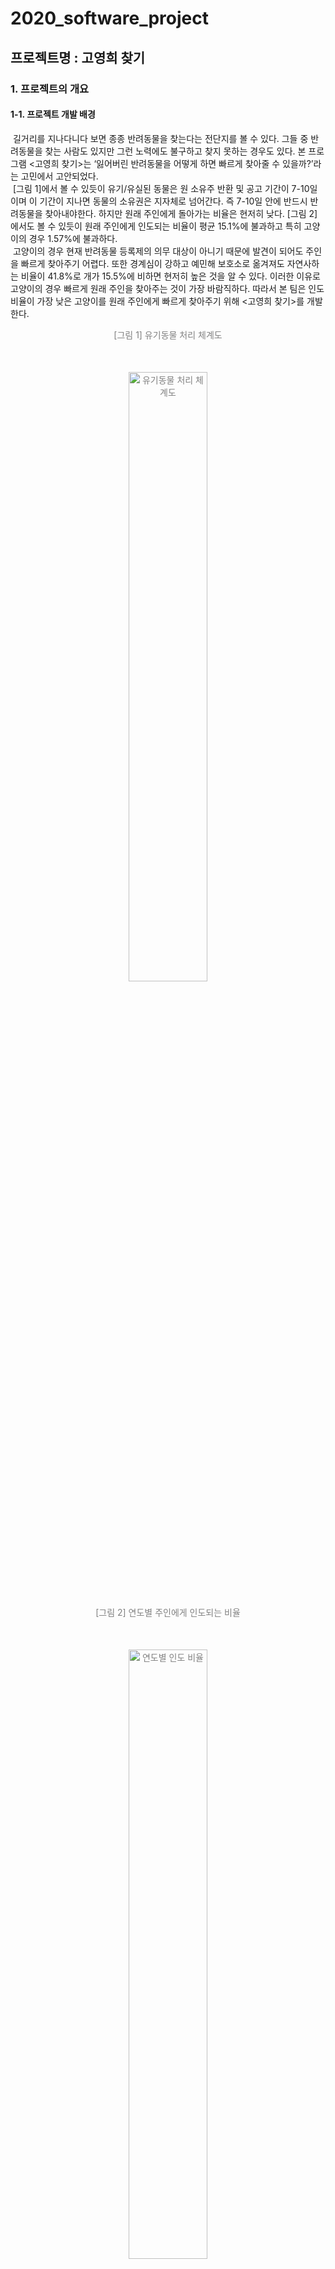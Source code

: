 # 2020_software_project
## 프로젝트명 : 고영희 찾기

### 1. 프로젝트의 개요
#### 1-1. 프로젝트 개발 배경
&nbsp;길거리를 지나다니다 보면 종종 반려동물을 찾는다는 전단지를 볼 수 있다. 그들 중 반려동물을 찾는 사람도 있지만 그런 노력에도 불구하고 찾지 못하는 경우도 있다. 본 프로그램 <고영희 찾기>는 ‘잃어버린 반려동물을 어떻게 하면 빠르게 찾아줄 수 있을까?’라는 고민에서 고안되었다.  
&nbsp;[그림 1]에서 볼 수 있듯이 유기/유실된 동물은 원 소유주 반환 및 공고 기간이 7-10일이며 이 기간이 지나면 동물의 소유권은 지자체로 넘어간다. 즉 7-10일 안에 반드시 반려동물을 찾아내야한다. 하지만 원래 주인에게 돌아가는 비율은 현저히 낮다. [그림 2]에서도 볼 수 있듯이 원래 주인에게 인도되는 비율이 평균 15.1%에 불과하고 특히 고양이의 경우 1.57%에 불과하다.  
&nbsp;고양이의 경우 현재 반려동물 등록제의 의무 대상이 아니기 때문에 발견이 되어도 주인을 빠르게 찾아주기 어렵다. 또한 경계심이 강하고 예민해 보호소로 옮겨져도 자연사하는 비율이 41.8%로 개가 15.5%에 비하면 현저히 높은 것을 알 수 있다. 이러한 이유로 고양이의 경우 빠르게 원래 주인을 찾아주는 것이 가장 바람직하다. 따라서 본 팀은 인도 비율이 가장 낮은 고양이를 원래 주인에게 빠르게 찾아주기 위해 <고영희 찾기>를 개발한다.  

<p align="center" style="color:gray">
  [그림 1] 유기동물 처리 체계도<br>
  <img style="margin:50px 0 10px 0" src="https://user-images.githubusercontent.com/44939208/103543456-e6b28780-4ee1-11eb-9a37-d7bec2c6c112.png" alt="유기동물 처리 체계도" width="50%" height="50%"  />
</p> 

<p align="center" style="color:gray">
  [그림 2] 연도별 주인에게 인도되는 비율<br>
  <img style="margin:50px 0 10px 0" src="https://user-images.githubusercontent.com/44939208/103543521-0053cf00-4ee2-11eb-9c15-d2d5c146fc7e.png" alt="연도별 인도 비율" width="50%" height="50%"  />
</p> 

#### 1-2. 프로젝트 최종 목표
#### 최종 목표 : AI 기술을 이용해 주인에게 유실묘를 최대한 빠르게 찾아주는 것을 주요 목적으로 한다. 

#### 세부 목표
- 웹 서비스 구현
&nbsp;사용자가 고양이를 쉽게 찾고 고양이가 쉽게 주인을 찾을 수 있도록 공고, 검색, 자체 실종신고 및 발견신고 게시판, 사용자 주변 보호소 조회 등의 기능을 제공한다. 또한 사용자가 이러한 기능을 쉽게 사용하도록 웹 서비스를 제공한다.

- 크롤링을 이용한 보호소의 공고 정보 제공 기능 구현
&nbsp;정부가 제공하는 공공데이터 포털에서 제공하는 ‘동물보호관리시스템 유기동물 조회 서비스’를 이용해 유기된 고양이 데이터(보호소 이름, 위치, 전화번호, 발견 장소, 특징, 이미지)를 가져와 사용자에게 제공한다.

- 지도 API를 이용한 주변 보호소 정보 기능 구현
&nbsp;'Google Geocoding API', ‘Google Maps Geolocation API’와 ‘kakao maps API’를 이용해 사용자 주변 보호소의 위치를 보여주고 보호소 관련 정보를 제공한다. 이때, 주변 보호소 정보는 '동물보호관리시스템' 웹사이트에서 동물보호센터 정보를 웹크롤링하여 가져온다.

- 머신러닝을 이용한 검색 서비스 구현
&nbsp;구글의 ‘Teachable Machine’을 이용해 고양이 품종을 찾아내는 머신러닝 모델을 생성해낸다. 이 모델을 이용하여 검색 시 사용자가 제공하는 고양이 이미지의 품종을 분석해내고 찾아낸 품종과 관련된 고양이 공고를 제공한다.

### 2. 개발 환경 및 개발 언어
|| tool |
| ------ | ------ |
| 개발언어 | ![issue badge](https://img.shields.io/badge/python-3.7.4-blue.svg) ![issue badge](https://img.shields.io/badge/javascript-blue.svg) |
| 라이브러리 & 프레임워크 | ![issue badge](https://img.shields.io/badge/Django-3.0.3-green.svg) ![issue badge](https://img.shields.io/badge/jQuery-green.svg) ![issue badge](https://img.shields.io/badge/Bootstrap-green.svg) |
| Open API | [동물보호관리시스템 유기동물 조회 서비스 API](https://www.data.go.kr/data/15001096/openapi.do) |
| 개발환경 | Windows10 |
| 데이터베이스 환경 | ![issue badge](https://img.shields.io/badge/SQL-sqlite-lightgrey.svg) |

### 3. 시스템 구조도

&nbsp;본 프로젝트의 구조도는 [그림 3]과 같다. 아래의 표는 주요 모듈의 세부 설명이다.

<p align="center" style="color:gray">
  [그림 3] 시스템 구조도<br>
  <img style="margin:50px 0 10px 0" src="https://user-images.githubusercontent.com/44939208/103543700-4dd03c00-4ee2-11eb-961b-87ee655e41cc.png" alt="구조도" width="50%" height="50%"  />
</p> 
 
| 모듈명 | 역할 |
| ------ | ------ |
| home | 웹 페이지의 홈 화면을 보여준다. |
| login | 댓글, 쪽지를 이용하기 위하여 로그인/회원가입을 기능을 구현하였다. |
| mypage | 비밀번호 변경, 연락처 수정 등 개인정보를 수정할 수 있다. 사용자가 작성했던 게시글을 확인할 수 있다. 또한 쪽지 쓰기 및 회원 간 주고받은 쪽지를 관리할 수 있다. |
| post | 발견동물 게시판 / 실종동물 게시판의 게시글 보기, 게시글 수정, 게시글 삭제, 댓글 기능을 담당한다. |
| shelter | Google Geocoding API, Google Maps Geolocation API와 카카오 지도 API을 이용하여 사용자의 위치 지도와 주변 보호소 정보 및 지도를 볼 수 있다. |
| develop | 티처블 머신을 이용하여 고양이 품종을 분류한 후, 가장 높은 정확도를 보이는 품종의 고양이 정보를 보여준다. |
  
### 4. 고영희 찾기 웹 화면 일부
  
<p align="center" style="color:gray">
  [그림 4] 고영희 찾기 메인 화면 <br>
  <img style="margin:50px 0 10px 0" src="https://user-images.githubusercontent.com/44939208/103544493-84f31d00-4ee3-11eb-872f-58a436307655.png" alt="메인 화면" width="50%" height="50%"  />
</p> <br>

<p align="center" style="color:gray">
  [그림 5] 사진 업로드 <br>
  <img style="margin:50px 0 10px 0" src="https://user-images.githubusercontent.com/44939208/103544478-80c6ff80-4ee3-11eb-9db7-ae1be0cb1235.png" alt="사진 업로드" width="50%" height="50%"  />
</p> <br>

<p align="center" style="color:gray">
  [그림 6] 품종 분류 결과 페이지 <br>
  <img style="margin:50px 0 10px 0" src="https://user-images.githubusercontent.com/44939208/103544469-7d337880-4ee3-11eb-80e1-36e89a04c584.png" alt="품종 분류 결과" width="50%" height="50%"  />
</p> <br>

<p align="center" style="color:gray">
  [그림 7] 주변보호소정보 <br>
  <img style="margin:50px 0 10px 0" src="https://user-images.githubusercontent.com/44939208/103544467-7c024b80-4ee3-11eb-8ed7-09c471f477c4.png" alt="주변보호소정보" width="50%" height="50%"  />
</p> <br>

-----------------
## 프로젝트 기간
2020.02.01 - 2020.06.19

## Contributor
+ 팀명 : 강형욱팀
+ 팀장 : 숭실대학교 소프트웨어학부 이아현 (Front-End, 머신러닝)
+ 팀원 : 숭실대학교 소프트웨어학부 박수현 (Front-End, 머신러닝)
+ 팀원 : 숭실대학교 소프트웨어학부 진혜원 (Back-End, 머신러닝)
+ 팀원 : 숭실대학교 소프트웨어학부 채예진 (Back-End, 머신러닝)